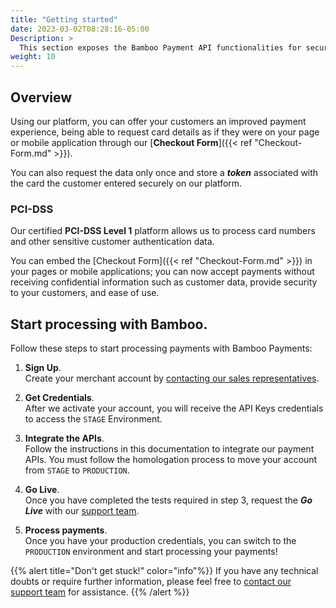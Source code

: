 ```yaml
---
title: "Getting started"
date: 2023-03-02T08:28:16-05:00
Description: >
  This section exposes the Bamboo Payment API functionalities for secure integration with our platform.
weight: 10
---
```


## Overview
Using our platform, you can offer your customers an improved payment experience, being able to request card details as if they were on your page or mobile application through our [**Checkout Form**]({{< ref "Checkout-Form.md" >}}).

You can also request the data only once and store a _**token**_ associated with the card the customer entered securely on our platform.

### PCI-DSS
Our certified **PCI-DSS Level 1** platform allows us to process card numbers and other sensitive customer authentication data.

You can embed the [Checkout Form]({{< ref "Checkout-Form.md" >}}) in your pages or mobile applications; you can now accept payments without receiving confidential information such as customer data, provide security to your customers, and ease of use.

## Start processing with Bamboo.
Follow these steps to start processing payments with Bamboo Payments:

1. **Sign Up**.<br>Create your merchant account by [contacting our sales representatives](mailto:sales@bamboopayment.com).

2. **Get Credentials**.<br>After we activate your account, you will receive the API Keys credentials to access the `STAGE` Environment.

3. **Integrate the APIs**.<br>Follow the instructions in this documentation to integrate our payment APIs. You must follow the homologation process to move your account from `STAGE` to `PRODUCTION`.

4. **Go Live**.<br>Once you have completed the tests required in step 3, request the _**Go Live**_ with our [support team](mailto:techsupport@bamboopayment.com).

5. **Process payments**.<br>Once you have your production credentials, you can switch to the `PRODUCTION` environment and start processing your payments!

{{% alert title="Don't get stuck!" color="info"%}}
If you have any technical doubts or require further information, please feel free to [contact our support team](mailto:techsupport@bamboopayment.com) for assistance.
{{% /alert %}}

<!--1 - Sign Up: Create your merchant account contacting our sales representatives sales@bamboopayment.com

{{% alert title="Info note" color="info"%}}
This is an info note
{{% /alert %}}

{{% alert title="Warning note" color="warning"%}}
This is a warning note
{{% /alert %}}

{{% alert title="Danger note" color="danger"%}}
This is a warning note
{{% /alert %}}-->